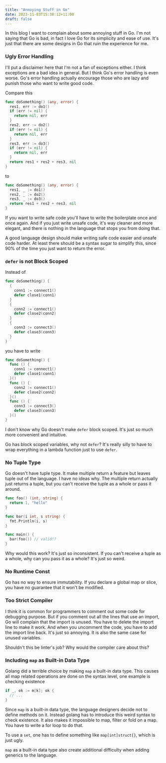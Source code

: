 ```yaml
---
title: "Annoying Stuff in Go"
date: 2023-11-03T15:30:12+11:00
draft: false
---
```


In this blog I want to complain about some annoying stuff in Go. I'm not saying that Go is bad, in fact I love Go for its simplicity and ease of use. It's just that there are some designs in Go that ruin the experience for me.

### Ugly Error Handling

I'll put a disclaimer here that I'm not a fan of exceptions either. I think exceptions are a bad idea in general. But I think Go's error handling is even worse. Go's error handling actually encourage those who are lazy and punish those who want to write good code.

Compare this

```go
func doSomething() (any, error) {
  res1, err := do1()
  if (err != nil) {
    return nil, err
  }
  res2, err := do2()
  if (err != nil) {
    return nil, err
  }
  res3, err := do3()
  if (err != nil) {
    return nil, err
  }
  return res1 + res2 + res3, nil
}
```

to

```go
func doSomething() (any, error) {
  res1, _ := do1()
  res2, _ := do2()
  res3, _ := do3()
  return res1 + res2 + res3, nil
}
```

If you want to write safe code you'll have to write the boilerplate once and once again. And if you just write unsafe code, it's way cleaner and more elegant, and there is nothing in the language that stops you from doing that.

A good language design should make writing safe code easier and unsafe code harder. At least there should be a syntax sugar to simplify this, since 90% of the time you just want to return the error.

### `defer` is not Block Scoped

Instead of

```go
func doSomething() {
  {
    conn1 := connect1()
    defer close1(conn1)
  }
  {
    conn2 := connect1()
    defer close2(conn2)
  }
  {
    conn3 := connect3()
    defer close3(conn3)
  }
}
```

you have to write

```go
func doSomething() {
  func () {
    conn1 := connect1()
    defer close1(conn1)
  }()
  func () {
    conn2 := connect1()
    defer close2(conn2)
  }()
  func () {
    conn3 := connect3()
    defer close3(conn3)
  }()
}
```

I don't know why Go doesn't make `defer` block scoped. It's just so much more convenient and intuitive.

Go has block scoped variables, why not `defer`? It's really silly to have to wrap everything in a lambda function just to use `defer`.

### No Tuple Type

Go doesn't have tuple type. It make multiple return a feature but leaves tuple out of the language. I have no ideas why. The multiple return actually just returns a tuple, but you can't receive the tuple as a whole or pass it around.

```go
func foo() (int, string) {
  return 1, "hello"
}

func bar(i int, s string) {
  fmt.Println(i, s)
}

func main() {
  bar(foo()) // valid!?
}
```

Why would this work? It's just so inconsistent. If you can't receive a tuple as a whole, why can you pass it as a whole? It's just so weird.

### No Runtime Const

Go has no way to ensure immutability. If you declare a global map or slice, you have no guarantee that it won't be modified.

### Too Strict Compiler

I think it is common for programmers to comment out some code for debugging purpose. But if you comment out all the lines that use an import, Go will complain that the import is unused. You have to delete the import line to make it work. And when you uncomment the code, you have to add the import line back. It's just so annoying. It is also the same case for unused variables.

Shouldn't this be linter's job? Why would the compiler care about this?

### Including `map` as Built-in Data Type

Golang did a terrible choice by making `map` a built-in data type. This causes all map related operations are done on the syntax level, one example is checking existence

```go
if _, ok := m[k]; ok {
  // ...
}
```

Since `map` is a built-in data type, the language designers decide not to define methods on it. Instead golang has to introduce this weird syntax to check existence. It also makes it impossible to map, filter or fold on a map. You have to write a for loop to do that.

To use a `set`, one has to define something like `map[int]struct{}`, which is just ugly.

`map` as a built-in data type also create additional difficulty when adding generics to the language.
